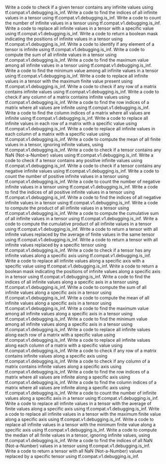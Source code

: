Write a code to check if a given tensor contains any infinite values using tf.compat.v1.debugging.is_inf.
Write a code to find the indices of all infinite values in a tensor using tf.compat.v1.debugging.is_inf.
Write a code to count the number of infinite values in a tensor using tf.compat.v1.debugging.is_inf.
Write a code to replace all infinite values in a tensor with a specific value using tf.compat.v1.debugging.is_inf.
Write a code to return a boolean mask indicating the positions of infinite values in a tensor using tf.compat.v1.debugging.is_inf.
Write a code to identify if any element of a tensor is infinite using tf.compat.v1.debugging.is_inf.
Write a code to compute the sum of all infinite values in a tensor using tf.compat.v1.debugging.is_inf.
Write a code to find the maximum value among all infinite values in a tensor using tf.compat.v1.debugging.is_inf.
Write a code to find the minimum value among all infinite values in a tensor using tf.compat.v1.debugging.is_inf.
Write a code to replace all infinite values in a tensor with the maximum finite value present using tf.compat.v1.debugging.is_inf.
Write a code to check if any row of a matrix contains infinite values using tf.compat.v1.debugging.is_inf.
Write a code to check if any column of a matrix contains infinite values using tf.compat.v1.debugging.is_inf.
Write a code to find the row indices of a matrix where all values are infinite using tf.compat.v1.debugging.is_inf.
Write a code to find the column indices of a matrix where all values are infinite using tf.compat.v1.debugging.is_inf.
Write a code to replace all infinite values in each row of a matrix with a specific value using tf.compat.v1.debugging.is_inf.
Write a code to replace all infinite values in each column of a matrix with a specific value using tf.compat.v1.debugging.is_inf.
Write a code to compute the mean of all finite values in a tensor, ignoring infinite values, using tf.compat.v1.debugging.is_inf.
Write a code to check if a tensor contains any NaN (Not-a-Number) values using tf.compat.v1.debugging.is_inf.
Write a code to check if a tensor contains any positive infinite values using tf.compat.v1.debugging.is_inf.
Write a code to check if a tensor contains any negative infinite values using tf.compat.v1.debugging.is_inf.
Write a code to count the number of positive infinite values in a tensor using tf.compat.v1.debugging.is_inf.
Write a code to count the number of negative infinite values in a tensor using tf.compat.v1.debugging.is_inf.
Write a code to find the indices of all positive infinite values in a tensor using tf.compat.v1.debugging.is_inf.
Write a code to find the indices of all negative infinite values in a tensor using tf.compat.v1.debugging.is_inf.
Write a code to compute the product of all infinite values in a tensor using tf.compat.v1.debugging.is_inf.
Write a code to compute the cumulative sum of all infinite values in a tensor using tf.compat.v1.debugging.is_inf.
Write a code to compute the cumulative product of all infinite values in a tensor using tf.compat.v1.debugging.is_inf.
Write a code to return a tensor with all infinite values replaced by the average of finite values in the same tensor using tf.compat.v1.debugging.is_inf.
Write a code to return a tensor with all infinite values replaced by a specific tensor using tf.compat.v1.debugging.is_inf.
Write a code to check if a tensor has any infinite values along a specific axis using tf.compat.v1.debugging.is_inf.
Write a code to replace all infinite values along a specific axis with a specific value using tf.compat.v1.debugging.is_inf.
Write a code to return a boolean mask indicating the positions of infinite values along a specific axis in a tensor using tf.compat.v1.debugging.is_inf.
Write a code to find the indices of all infinite values along a specific axis in a tensor using tf.compat.v1.debugging.is_inf.
Write a code to compute the sum of all infinite values along a specific axis in a tensor using tf.compat.v1.debugging.is_inf.
Write a code to compute the mean of all infinite values along a specific axis in a tensor using tf.compat.v1.debugging.is_inf.
Write a code to find the maximum value among all infinite values along a specific axis in a tensor using tf.compat.v1.debugging.is_inf.
Write a code to find the minimum value among all infinite values along a specific axis in a tensor using tf.compat.v1.debugging.is_inf.
Write a code to replace all infinite values along each row of a matrix with a specific value using tf.compat.v1.debugging.is_inf.
Write a code to replace all infinite values along each column of a matrix with a specific value using tf.compat.v1.debugging.is_inf.
Write a code to check if any row of a matrix contains infinite values along a specific axis using tf.compat.v1.debugging.is_inf.
Write a code to check if any column of a matrix contains infinite values along a specific axis using tf.compat.v1.debugging.is_inf.
Write a code to find the row indices of a matrix where all values are infinite along a specific axis using tf.compat.v1.debugging.is_inf.
Write a code to find the column indices of a matrix where all values are infinite along a specific axis using tf.compat.v1.debugging.is_inf.
Write a code to count the number of infinite values along a specific axis in a tensor using tf.compat.v1.debugging.is_inf.
Write a code to replace all infinite values in a tensor with the average of finite values along a specific axis using tf.compat.v1.debugging.is_inf.
Write a code to replace all infinite values in a tensor with the maximum finite value along a specific axis using tf.compat.v1.debugging.is_inf.
Write a code to replace all infinite values in a tensor with the minimum finite value along a specific axis using tf.compat.v1.debugging.is_inf.
Write a code to compute the median of all finite values in a tensor, ignoring infinite values, using tf.compat.v1.debugging.is_inf.
Write a code to find the indices of all NaN (Not-a-Number) values in a tensor using tf.compat.v1.debugging.is_inf.
Write a code to return a tensor with all NaN (Not-a-Number) values replaced by a specific tensor using tf.compat.v1.debugging.is_inf.